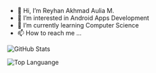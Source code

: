 - 👋 Hi, I’m Reyhan Akhmad Aulia M.
- 👀 I’m interested in Android Apps Development
- 🌱 I’m currently learning Computer Science
- 📫 How to reach me ...

![GitHub Stats](https://github-readme-stats.vercel.app/api?username=yanpot69420&theme=radical)

![Top Languange](https://github-readme-stats.vercel.app/api/top-langs/?username=yanpot69420&show_icons=true&theme=radical)

